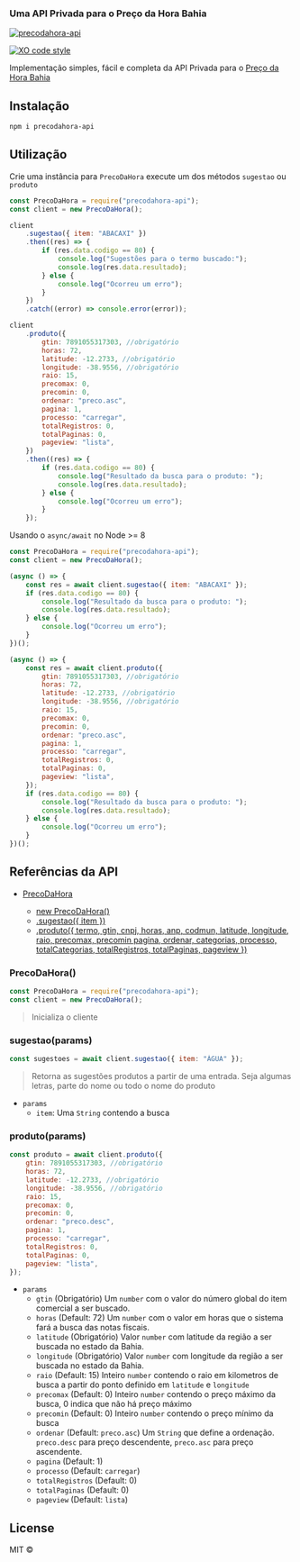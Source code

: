 ### Uma API Privada para o Preço da Hora Bahia

[![precodahora-api](https://circleci.com/gh/Pedneri1/precodahora-api.svg?style=shield)](https://circleci.com/gh/Pedneri1/precodahora-api)

[![XO code style](https://img.shields.io/badge/code_style-XO-5ed9c7.svg)](https://github.com/sindresorhus/xo)

Implementação simples, fácil e completa da API Privada para o [Preço da Hora Bahia](https://precodahora.ba.gov.br/)

## Instalação

```bash
npm i precodahora-api
```

## Utilização

Crie uma instância para `PrecoDaHora` execute um dos métodos `sugestao` ou `produto`

```js
const PrecoDaHora = require("precodahora-api");
const client = new PrecoDaHora();

client
	.sugestao({ item: "ABACAXI" })
	.then((res) => {
		if (res.data.codigo == 80) {
			console.log("Sugestões para o termo buscado:");
			console.log(res.data.resultado);
		} else {
			console.log("Ocorreu um erro");
		}
	})
	.catch((error) => console.error(error));

client
	.produto({
		gtin: 7891055317303, //obrigatório
		horas: 72,
		latitude: -12.2733, //obrigatório
		longitude: -38.9556, //obrigatório
		raio: 15,
		precomax: 0,
		precomin: 0,
		ordenar: "preco.asc",
		pagina: 1,
		processo: "carregar",
		totalRegistros: 0,
		totalPaginas: 0,
		pageview: "lista",
	})
	.then((res) => {
		if (res.data.codigo == 80) {
			console.log("Resultado da busca para o produto: ");
			console.log(res.data.resultado);
		} else {
			console.log("Ocorreu um erro");
		}
	});
```

Usando o `async/await` no Node >= 8

```js
const PrecoDaHora = require("precodahora-api");
const client = new PrecoDaHora();

(async () => {
	const res = await client.sugestao({ item: "ABACAXI" });
	if (res.data.codigo == 80) {
		console.log("Resultado da busca para o produto: ");
		console.log(res.data.resultado);
	} else {
		console.log("Ocorreu um erro");
	}
})();

(async () => {
	const res = await client.produto({
		gtin: 7891055317303, //obrigatório
		horas: 72,
		latitude: -12.2733, //obrigatório
		longitude: -38.9556, //obrigatório
		raio: 15,
		precomax: 0,
		precomin: 0,
		ordenar: "preco.asc",
		pagina: 1,
		processo: "carregar",
		totalRegistros: 0,
		totalPaginas: 0,
		pageview: "lista",
	});
	if (res.data.codigo == 80) {
		console.log("Resultado da busca para o produto: ");
		console.log(res.data.resultado);
	} else {
		console.log("Ocorreu um erro");
	}
})();
```

## Referências da API

- [PrecoDaHora](#precodahora)

  - [new PrecoDaHora()](#precodahora)
  - [.sugestao({ item })](#sugestaoparams)
  - [.produto({ termo, gtin, cnpj, horas, anp, codmun, latitude, longitude, raio, precomax, precomin pagina, ordenar, categorias, processo, totalCategorias, totalRegistros, totalPaginas, pageview })](#produtoparams)

### PrecoDaHora()

```js
const PrecoDaHora = require("precodahora-api");
const client = new PrecoDaHora();
```

> Inicializa o cliente

### sugestao(params)

```js
const sugestoes = await client.sugestao({ item: "ÁGUA" });
```

> Retorna as sugestões produtos a partir de uma entrada. Seja algumas letras, parte do nome ou todo o nome do produto

- `params`
  - `item`: Uma `String` contendo a busca

### produto(params)

```js
const produto = await client.produto({
	gtin: 7891055317303, //obrigatório
	horas: 72,
	latitude: -12.2733, //obrigatório
	longitude: -38.9556, //obrigatório
	raio: 15,
	precomax: 0,
	precomin: 0,
	ordenar: "preco.desc",
	pagina: 1,
	processo: "carregar",
	totalRegistros: 0,
	totalPaginas: 0,
	pageview: "lista",
});
```

- `params`
  - `gtin` (Obrigatório) Um `number` com o valor do número global do item comercial a ser buscado.
  - `horas` (Default: 72) Um `number` com o valor em horas que o sistema fará a busca das notas fiscais.
  - `latitude` (Obrigatório) Valor `number` com latitude da região a ser buscada no estado da Bahia.
  - `longitude` (Obrigatório) Valor `number` com longitude da região a ser buscada no estado da Bahia.
  - `raio` (Default: 15) Inteiro `number` contendo o raio em kilometros de busca a partir do ponto definido em `latitude` e `longitude`
  - `precomax` (Default: 0) Inteiro `number` contendo o preço máximo da busca, 0 indica que não há preço máximo
  - `precomin` (Default: 0) Inteiro `number` contendo o preço mínimo da busca
  - `ordenar` (Default: `preco.asc`) Um `String` que define a ordenação. `preco.desc` para preço descendente, `preco.asc` para preço ascendente.
  - `pagina` (Default: 1)
  - `processo` (Default: `carregar`)
  - `totalRegistros` (Default: 0)
  - `totalPaginas` (Default: 0)
  - `pageview` (Default: `lista`)

## License

MIT ©
